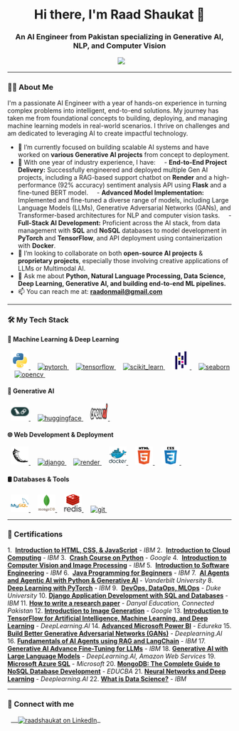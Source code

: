 <h1 align="center">Hi there, I'm Raad Shaukat 👋</h1>
<h3 align="center">An AI Engineer from Pakistan specializing in Generative AI, NLP, and Computer Vision</h3>

<p align="center">
  <img src="https://media.giphy.com/media/v1.Y2lkPTc5MGI3NjExd2Rtc2k3c3JkM2Z3eGdzNnR4cjVtdmNqZzZub2RkYmN1NXRjcnhqdyZlcD12MV9pbnRlcm5hbF9naWZfYnlfaWQmY3Q9Zw/qgQUggAC3Pfv687qPC/giphy.gif" width="600" />
</p>

---

### 👨‍💻 About Me

I'm a passionate AI Engineer with a year of hands-on experience in turning complex problems into intelligent, end-to-end solutions. My journey has taken me from foundational concepts to building, deploying, and managing machine learning models in real-world scenarios. I thrive on challenges and am dedicated to leveraging AI to create impactful technology.

- 🔭 I’m currently focused on building scalable AI systems and have worked on **various Generative AI projects** from concept to deployment.
- 🚀 With one year of industry experience, I have:
    - **End-to-End Project Delivery:** Successfully engineered and deployed multiple Gen AI projects, including a RAG-based support chatbot on **Render** and a high-performance (92% accuracy) sentiment analysis API using **Flask** and a fine-tuned BERT model.
    - **Advanced Model Implementation:** Implemented and fine-tuned a diverse range of models, including Large Language Models (LLMs), Generative Adversarial Networks (GANs), and Transformer-based architectures for NLP and computer vision tasks.
    - **Full-Stack AI Development:** Proficient across the AI stack, from data management with **SQL** and **NoSQL** databases to model development in **PyTorch** and **TensorFlow**, and API deployment using containerization with **Docker**.
- 👯 I’m looking to collaborate on both **open-source AI projects** & **proprietary projects**, especially those involving creative applications of LLMs or Multimodal AI.
- 💬 Ask me about **Python, Natural Language Processing, Data Science, Deep Learning, Generative AI, and building end-to-end ML pipelines.**
- 📫 You can reach me at: **raadonmail@gmail.com**

---

### 🛠️ My Tech Stack

#### 🧠 Machine Learning & Deep Learning
<p align="left">
  <a href="https://www.python.org" target="_blank" rel="noreferrer"> <img src="https://raw.githubusercontent.com/devicons/devicon/master/icons/python/python-original.svg" alt="python" width="40" height="40"/> </a>&nbsp;
  <a href="https://pytorch.org/" target="_blank" rel="noreferrer"> <img src="https://www.vectorlogo.zone/logos/pytorch/pytorch-icon.svg" alt="pytorch" width="40" height="40"/> </a>&nbsp;
  <a href="https://www.tensorflow.org" target="_blank" rel="noreferrer"> <img src="https://www.vectorlogo.zone/logos/tensorflow/tensorflow-icon.svg" alt="tensorflow" width="40" height="40"/> </a>&nbsp;
  <a href="https://scikit-learn.org/" target="_blank" rel="noreferrer"> <img src="https://upload.wikimedia.org/wikipedia/commons/0/05/Scikit_learn_logo_small.svg" alt="scikit_learn" width="40" height="40"/> </a>&nbsp;
  <a href="https://pandas.pydata.org/" target="_blank" rel="noreferrer"> <img src="https://raw.githubusercontent.com/devicons/devicon/2ae2a900d2f041da66e950e4d48052658d850630/icons/pandas/pandas-original.svg" alt="pandas" width="40" height="40"/> </a>&nbsp;
  <a href="https://seaborn.pydata.org/" target="_blank" rel="noreferrer"> <img src="https://seaborn.pydata.org/_images/logo-mark-lightbg.svg" alt="seaborn" width="40" height="40"/> </a>&nbsp;
  <a href="https://opencv.org/" target="_blank" rel="noreferrer"> <img src="https://www.vectorlogo.zone/logos/opencv/opencv-icon.svg" alt="opencv" width="40" height="40"/> </a>&nbsp;
</p>

#### 🤖 Generative AI
<p align="left">
  <a href="https://www.langchain.com/" target="_blank" rel="noreferrer"> <img src="langchain.svg" alt="langchain" width="40" height="40"/> </a>&nbsp;
  <a href="https://huggingface.co/" target="_blank" rel="noreferrer"> <img src="https://huggingface.co/front/assets/huggingface_logo-noborder.svg" alt="huggingface" width="40" height="40"/> </a>&nbsp;
  <a href="https://www.crewai.com/" target="_blank" rel="noreferrer"> <img src="crewai.svg" alt="crewai" width="40" height="40"/> </a>&nbsp;
</p>

#### 🌐 Web Development & Deployment
<p align="left">
  <a href="https://flask.palletsprojects.com/" target="_blank" rel="noreferrer"> <img src="https://raw.githubusercontent.com/devicons/devicon/master/icons/flask/flask-original.svg" alt="flask" width="40" height="40"/> </a>&nbsp;
  <a href="https://www.djangoproject.com/" target="_blank" rel="noreferrer"> <img src="https://cdn.worldvectorlogo.com/logos/django.svg" alt="django" width="40" height="40"/> </a>&nbsp;
  <a href="https://render.com/" target="_blank" rel="noreferrer"> <img src="https://raw.githubusercontent.com/devicons/devicon/master/icons/render/render-original.svg" alt="render" width="40" height="40"/> </a>&nbsp;
  <a href="https://www.docker.com/" target="_blank" rel="noreferrer"> <img src="https://raw.githubusercontent.com/devicons/devicon/master/icons/docker/docker-original-wordmark.svg" alt="docker" width="40" height="40"/> </a>&nbsp;
  <a href="https://www.w3.org/html/" target="_blank" rel="noreferrer"> <img src="https://raw.githubusercontent.com/devicons/devicon/master/icons/html5/html5-original-wordmark.svg" alt="html5" width="40" height="40"/> </a>&nbsp;
  <a href="https://www.w3schools.com/css/" target="_blank" rel="noreferrer"> <img src="https://raw.githubusercontent.com/devicons/devicon/master/icons/css3/css3-original-wordmark.svg" alt="css3" width="40" height="40"/> </a>&nbsp;
</p>

#### 🛢️ Databases & Tools
<p align="left">
  <a href="https://www.mysql.com/" target="_blank" rel="noreferrer"> <img src="https://raw.githubusercontent.com/devicons/devicon/master/icons/mysql/mysql-original-wordmark.svg" alt="mysql" width="40" height="40"/> </a>&nbsp;
  <a href="https://www.mongodb.com/" target="_blank" rel="noreferrer"> <img src="https://raw.githubusercontent.com/devicons/devicon/master/icons/mongodb/mongodb-original-wordmark.svg" alt="mongodb" width="40" height="40"/> </a>&nbsp;
  <a href="https://redis.io" target="_blank" rel="noreferrer"> <img src="https://raw.githubusercontent.com/devicons/devicon/master/icons/redis/redis-original-wordmark.svg" alt="redis" width="40" height="40"/> </a>&nbsp;
  <a href="https://git-scm.com/" target="_blank" rel="noreferrer"> <img src="https://www.vectorlogo.zone/logos/git-scm/git-scm-icon.svg" alt="git" width="40" height="40"/> </a>&nbsp;
</p>

---

### 📜 Certifications

1.  **[Introduction to HTML, CSS, & JavaScript](https://www.coursera.org/account/accomplishments/records/97Z8ISICNEXX)** - *IBM*
2.  **[Introduction to Cloud Computing](https://www.coursera.org/account/accomplishments/records/3Y5WHL60W3VM)** - *IBM*
3.  **[Crash Course on Python](https://www.coursera.org/account/accomplishments/records/D4C5RHXW8AXU)** - *Google*
4.  **[Introduction to Computer Vision and Image Processing](https://www.coursera.org/account/accomplishments/records/K2ZCM1PYT2VT)** - *IBM*
5.  **[Introduction to Software Engineering](https://www.coursera.org/account/accomplishments/records/MRT516YTZMLS)** - *IBM*
6.  **[Java Programming for Beginners](https://www.coursera.org/account/accomplishments/records/541B384QGESP)** - *IBM*
7.  **[AI Agents and Agentic AI with Python & Generative AI](https://www.coursera.org/account/accomplishments/records/EVS44ZQZ05K7)** - *Vanderbilt University*
8.  **[Deep Learning with PyTorch](https://www.coursera.org/account/accomplishments/records/49OG01AA8CBO)** - *IBM*
9.  **[DevOps, DataOps, MLOps](https://www.coursera.org/account/accomplishments/records/JX4WA8WBQ5YG)** - *Duke University*
10. **[Django Application Development with SQL and Databases](https://www.coursera.org/account/accomplishments/records/11A4NGV26M33)** - *IBM*
11. **[How to write a research paper](https://www.coursera.org/account/accomplishments/records/V0W1A8744HUH)** - *Danyal Education, Connected Pakistan*
12. **[Introduction to Image Generation](https://www.coursera.org/account/accomplishments/records/684JLX41YHOG)** - *Google*
13. **[Introduction to TensorFlow for Artificial Intelligence, Machine Learning, and Deep Learning](https://www.coursera.org/account/accomplishments/records/3JQR0UTA2XS6)** - *DeepLearning.AI*
14. **[Advanced Microsoft Power BI](https://www.coursera.org/account/accomplishments/records/N9UUYN5GW4A8)** - *Edureka*
15. **[Build Better Generative Adversarial Networks (GANs)](https://www.coursera.org/account/accomplishments/records/HAF2RJK8TF6W)** - *Deeplearning.AI*
16. **[Fundamentals of AI Agents using RAG and LangChain](https://www.coursera.org/account/accomplishments/records/SAFJTGC52GJY)** - *IBM*
17. **[Generative AI Advance Fine-Tuning for LLMs](https://www.coursera.org/account/accomplishments/records/EWVZ3AE9HQ8E)** - *IBM*
18. **[Generative AI with Large Language Models](https://www.coursera.org/account/accomplishments/records/4SEF0O29OR3T)** - *DeepLearning.AI, Amazon Web Services*
19. **[Microsoft Azure SQL](https://www.coursera.org/account/accomplishments/records/N97UJPMCO91J)** - *Microsoft*
20. **[MongoDB: The Complete Guide to NoSQL Database Development](https://www.coursera.org/account/accomplishments/records/HI0VJD5QJZQ0)** - *EDUCBA*
21. **[Neural Networks and Deep Learning](https://www.coursera.org/account/accomplishments/records/UXYB3ASLABL5)** - *Deeplearning.AI*
22. **[What is Data Science?](https://www.coursera.org/account/accomplishments/records/3SZZYF25SGRJ)** - *IBM*

---

### 🔗 Connect with me
<p align="left">
  <a href="https://www.linkedin.com/in/raadshaukat/" target="blank">
    <img align="center" src="https://raw.githubusercontent.com/rahuldkjain/github-profile-readme-generator/master/src/images/icons/Social/linked-in-alt.svg" alt="raadshaukat on LinkedIn" height="30" width="40" />
  </a>
</p>
